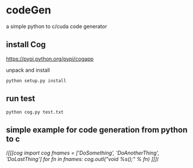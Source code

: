 # codeGen
a simple python to c/cuda code generator

## install Cog

https://pypi.python.org/pypi/cogapp

unpack and install

`python setup.py install`

## run test

`python cog.py test.txt`

## simple example for code generation from python to c

/*[[[cog
import cog
fnames = ['DoSomething', 'DoAnotherThing', 'DoLastThing']
for fn in fnames:
    cog.outl("void %s();" % fn)
]]]*/
